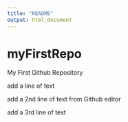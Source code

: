 ```yaml
---
title: "README"
output: html_document
---
```

# myFirstRepo
My First Github Repository

add a line of text

add a 2nd line of text from Github editor


add a 3rd line of text